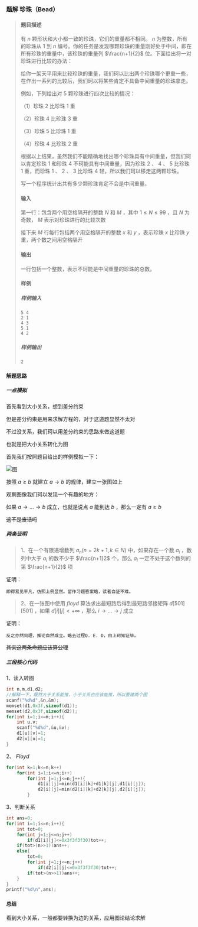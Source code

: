 ### 题解 珍珠（Bead）

> #### 题目描述
>
> 有 $n$ 颗形状和大小都一致的珍珠，它们的重量都不相同。 $n$ 为整数，所有的珍珠从 $1$ 到 $n$ 编号。你的任务是发现哪颗珍珠的重量刚好处于中间，即在所有珍珠的重量中，该珍珠的重量列 $\frac{n+1}{2}$ 位。下面给出将一对珍珠进行比较的办法：
>
> 给你一架天平用来比较珍珠的重量，我们珂以比出两个珍珠哪个更重一些，在作出一系列的比较后，我们珂以将某些肯定不具备中间重量的珍珠拿走。
>
> 例如，下列给出对 $5$ 颗珍珠进行四次比较的情况：
>
> （1）珍珠 $2$ 比珍珠 $1$ 重
>
> （2）珍珠 $4$ 比珍珠 $3$ 重
>
> （3）珍珠 $5$ 比珍珠 $1$ 重
>
> （4）珍珠 $4$ 比珍珠 $2$ 重
>
> 根据以上结果，虽然我们不能精确地找出哪个珍珠具有中间重量，但我们珂以肯定珍珠 $1$ 和珍珠 $4$ 不珂能具有中间重量，因为珍珠 $2$ 、 $4$ 、 $5$ 比珍珠 $1$ 重，而珍珠 $1$ 、 $2$ 、 $3$ 比珍珠 $4$ 轻，所以我们珂以移走这两颗珍珠。
>
> 写一个程序统计出共有多少颗珍珠肯定不会是中间重量。
>
> #### 输入
>
> 第一行：包含两个用空格隔开的整数 $N$ 和 $M$ ，其中 $1\le N\le 99$ ，且 $N$ 为奇数， $M$ 表示对珍珠进行的比较次数
>
> 接下来 $M$ 行每行包括两个用空格隔开的整数 $x$ 和 $y$ ，表示珍珠 $x$ 比珍珠 $y$ 重，两个数之间用空格隔开
>
> #### 输出
>
> 一行包括一个整数，表示不珂能是中间重量的珍珠的总数。
>
> #### 样例
>
> ##### 样例输入
>
> ```plaint text
> 5 4
> 2 1
> 4 3
> 5 1
> 4 2
> ```
>
> ##### 样例输出
>
> ```Plaint text
> 2
> ```

#### 解题思路

##### 一点模拟

首先看到大小关系，想到差分约束

但是差分约束是用来求解方程的，对于这道题显然不太对

不过没关系，我们珂以用差分约束的思路来做这道题

也就是把大小关系转化为图

首先我们按照题目给出的样例模拟一下：

![图](https://images.cnblogs.com/cnblogs_com/blogs/747877/galleries/2145770/o_220417003816_image-20220417083702881.png)

按照 $a\ge b$ 就建立 $a\rightarrow b$ 的规律，建立一张图如上

观察图像我们珂以发现一个有趣的地方：

如果 $a \rightarrow … \rightarrow b$ 成立，也就是说点 $a$ 能到达 $b$ ，那么一定有 $a \ge b$ 

~~这不是废话吗~~

##### 两条证明

> 1、在一个有限递增数列 ${a_n}(n=2k+1,k\in N)$ 中，如果存在一个数 $a_i$ ，数列中大于 $a_i$ 的数不少于 $\frac{n+1}2$ 个，那么  $a_i$ 一定不处于这个数列的第 $\frac{n+1}{2}$ 项

证明：

```Text
即得易见平凡，仿照上例显然。留作习题答案略，读者自证不难。
```

> 2、在一张图中使用 $floyd$ 算法求出最短路后得到最短路邻接矩阵 $d[501][501]$ ，如果 $d[i][j]\lt +\infty$ ，那么 $i \rightarrow … \rightarrow j$ 成立

证明：

```Text
反之亦然同理，推论自然成立。略去过程Q. E. D，由上珂知证毕。
```

~~其实这两条命题应该算公理~~

##### 三段核心代码

1、读入转图

```cpp
int n,m,d1,d2;
//解释一下，既然大于关系能推，小于关系也应该能推，所以要建两个图
scanf("%d%d",&n,&m);
memset(d1,0x3f,sizeof(d1));
memset(d2,0x3f,sizeof(d2));
for(int i=1;i<=m;i++){
    int u,v;
    scanf("%d%d",&u,&v);
    d1[u][v]=1;
    d2[v][u]=1;
}
```

2、 $Floyd$ 

```cpp
for(int k=1;k<=n;k++)
    for(int i=1;i<=n;i++)
        for(int j=1;j<=n;j++){
            d1[i][j]=min(d1[i][k]+d1[k][j],d1[i][j]);
            d2[i][j]=min(d2[i][k]+d2[k][j],d2[i][j]);
        }
```

3、判断关系

```cpp
int ans=0;
for(int i=1;i<=n;i++){
    int tot=0;
    for(int j=1;j<=n;j++)
        if(d1[i][j]<=0x3f3f3f30)tot++;
    if(tot>(n>>1))ans++;
    else{
        tot=0;
        for(int j=1;j<=n;j++)
            if(d2[i][j]<=0x3f3f3f30)tot++;
        if(tot>(n>>1))ans++;
    }
}
printf("%d\n",ans);
```

#### 总结

看到大小关系，一般都要转换为边的关系，应用图论结论求解
